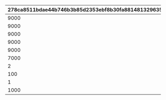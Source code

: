 |278ca8511bdae44b746b3b85d2353ebf8b30fa881481329635c2d60cc1639ae8|188be54dd9550487ca1af61b3b164ee7c66906c13d332ff8c266fd6429e9a7d9|0adb49231686c6b0c6556b3f9d86f08debb6c5ed6b0140ed82bc6132110ade7b|985bbd01e1535510e252537bb69666753a22b384a1e69c763a018913ea64ae33|
| --- | --- | --- | --- |
|9000|2|25011|1|
|9000|2|25012|2|
|9000|2|25013|3|
|9000|2|25014|4|
|9000|2|25015|5|
|7000|2|25021|6|
|2|2|21953|7|
|100|4|140001|8|
|1|18|4104402|9|
|1000|8|91002|10|
